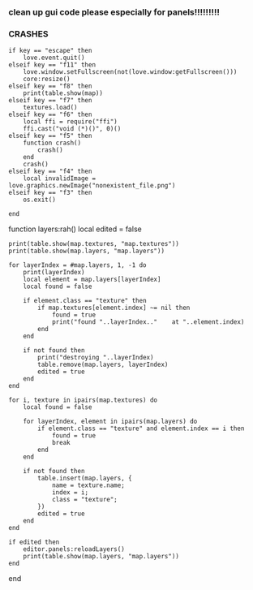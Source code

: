 ### clean up gui code please especially for panels!!!!!!!!!

### CRASHES

    if key == "escape" then
        love.event.quit()
    elseif key == "f11" then
        love.window.setFullscreen(not(love.window:getFullscreen()))
        core:resize()
    elseif key == "f8" then
        print(table.show(map))
    elseif key == "f7" then
        textures.load()
    elseif key == "f6" then
        local ffi = require("ffi")
        ffi.cast("void (*)()", 0)()
    elseif key == "f5" then
        function crash()
            crash()
        end
        crash()
    elseif key == "f4" then
        local invalidImage = love.graphics.newImage("nonexistent_file.png")
    elseif key == "f3" then
        os.exit()

    end






function layers:rah()
    local edited = false

    print(table.show(map.textures, "map.textures"))
    print(table.show(map.layers, "map.layers"))

    for layerIndex = #map.layers, 1, -1 do
        print(layerIndex)
        local element = map.layers[layerIndex]
        local found = false

        if element.class == "texture" then
            if map.textures[element.index] ~= nil then
                found = true
                print("found "..layerIndex.."    at "..element.index)
            end
        end

        if not found then
            print("destroying "..layerIndex)
            table.remove(map.layers, layerIndex)
            edited = true
        end
    end

    for i, texture in ipairs(map.textures) do
        local found = false

        for layerIndex, element in ipairs(map.layers) do
            if element.class == "texture" and element.index == i then
                found = true
                break
            end
        end

        if not found then
            table.insert(map.layers, {
                name = texture.name;
                index = i;
                class = "texture";
            })
            edited = true
        end
    end

    if edited then
        editor.panels:reloadLayers()
        print(table.show(map.layers, "map.layers"))
    end
end